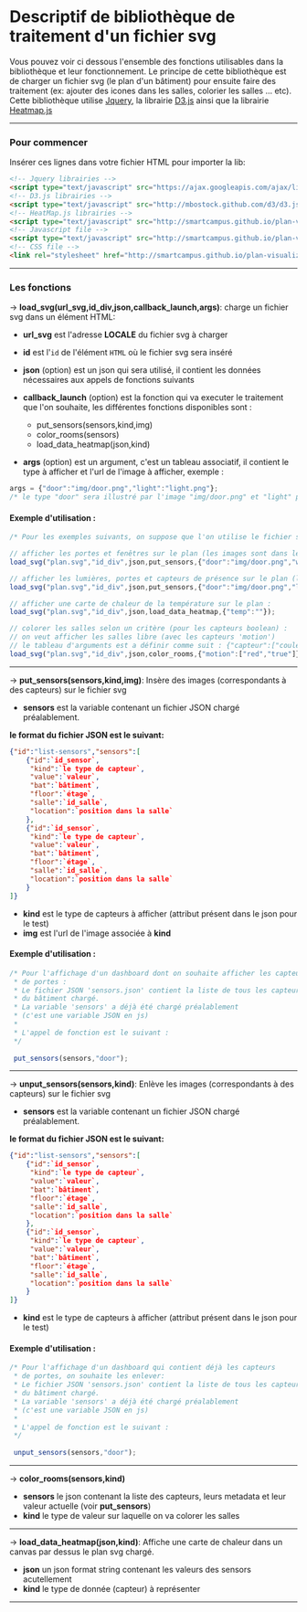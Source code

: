 Descriptif de bibliothèque de traitement d'un fichier svg
=====================


Vous pouvez voir ci dessous l'ensemble des fonctions utilisables dans la bibliothèque et leur fonctionnement. Le principe de cette bibliothèque est de charger un fichier svg (le plan d'un bâtiment) pour ensuite faire des traitement (ex: ajouter des icones dans les salles, colorier les salles ... etc).
Cette bibliothèque utilise [Jquery][1], la librairie [D3.js][2] ainsi que la librairie [Heatmap.js][3]

----------


### Pour commencer
Insérer ces lignes dans votre fichier HTML pour importer la lib:

```html
<!-- Jquery librairies -->
<script type="text/javascript" src="https://ajax.googleapis.com/ajax/libs/jquery/1.7.1/jquery.min.js"></script> 
<!-- D3.js librairies -->
<script type="text/javascript" src="http://mbostock.github.com/d3/d3.js"></script>
<!-- HeatMap.js librairies -->
<script type="text/javascript" src="http://smartcampus.github.io/plan-visualizer/heatmap.js"></script>
<!-- Javascript file -->
<script type="text/javascript" src="http://smartcampus.github.io/plan-visualizer/handling-svg-biblio.js"></script>
<!-- CSS file -->
<link rel="stylesheet" href="http://smartcampus.github.io/plan-visualizer/handling-svg-biblio.css">
```
---------

### Les fonctions

-> **load_svg(url_svg,id_div,json,callback_launch,args)**:
charge un fichier svg dans un élément HTML:

- **url_svg** est l'adresse **LOCALE** du fichier svg à charger
- **id** est l'`id` de l'élément `HTML` où le fichier svg sera inséré
- **json** (option) est un json qui sera utilisé, il contient les données nécessaires aux appels de fonctions suivants
- **callback_launch** (option) est la fonction qui va executer le traitement que l'on souhaite, les différentes fonctions disponibles sont :
    - put_sensors(sensors,kind,img)
    - color_rooms(sensors)
    - load_data_heatmap(json,kind)

- **args** (option) est un argument, c'est un tableau associatif, il contient le type à afficher et l'url de l'image à afficher, exemple :

```javascript
args = {"door":"img/door.png","light":"light.png"};
/* le type "door" sera illustré par l'image "img/door.png" et "light" par "light.png" */
``` 
#### Exemple d'utilisation :
```javascript
/* Pour les exemples suivants, on suppose que l'on utilise le fichier svg 'plan.svg', les données json sont au format string dans la variable 'json', l'id de la div est 'id_div' */

// afficher les portes et fenêtres sur le plan (les images sont dans le dossier ./img) :
load_svg("plan.svg","id_div",json,put_sensors,{"door":"img/door.png","window":"img/window.png"});

// afficher les lumières, portes et capteurs de présence sur le plan (les images sont dans le dossier ./img) :
load_svg("plan.svg","id_div",json,put_sensors,{"door":"img/door.png","light":"img/light.png","motion":"img/motion.png"});

// afficher une carte de chaleur de la température sur le plan :
load_svg("plan.svg","id_div",json,load_data_heatmap,{"temp":""});

// colorer les salles selon un critère (pour les capteurs boolean) :
// on veut afficher les salles libre (avec les capteurs 'motion')
// le tableau d'arguments est a définir comme suit : {"capteur":["couleur pour true","couleur pour false"]}
load_svg("plan.svg","id_div",json,color_rooms,{"motion":["red","true"]});
```
-----------------

-> **put_sensors(sensors,kind,img)**:
Insère des images (correspondants à des capteurs) sur le fichier svg

- **sensors** est la variable contenant un fichier JSON chargé préalablement.

**le format du fichier JSON est le suivant:**
```json
{"id":"list-sensors","sensors":[
    {"id":`id_sensor`,
     "kind":`le type de capteur`,
     "value":`valeur`,
     "bat":`bâtiment`,
     "floor":`étage`,
     "salle":`id_salle`,
     "location":`position dans la salle`
    },
    {"id":`id_sensor`,
     "kind":`le type de capteur`,
     "value":`valeur`,
     "bat":`bâtiment`,
     "floor":`étage`,
     "salle":`id_salle`,
     "location":`position dans la salle`
    }
]}
```

- **kind** est le type de capteurs à afficher (attribut présent dans le json pour le test)
- **img** est l'url de l'image associée à **kind**

#### Exemple d'utilisation :
```javascript
/* Pour l'affichage d'un dashboard dont on souhaite afficher les capteurs 
 * de portes :
 * Le fichier JSON 'sensors.json' contient la liste de tous les capteurs
 * du bâtiment chargé.
 * La variable 'sensors' a déjà été chargé préalablement
 * (c'est une variable JSON en js)
 * 
 * L'appel de fonction est le suivant :
 */
 
 put_sensors(sensors,"door");
```

-----------------

-> **unput_sensors(sensors,kind)**:
Enlève les images (correspondants à des capteurs) sur le fichier svg

- **sensors** est la variable contenant un fichier JSON chargé préalablement.

 **le format du fichier JSON est le suivant:**
```json
{"id":"list-sensors","sensors":[
    {"id":`id_sensor`,
     "kind":`le type de capteur`,
     "value":`valeur`,
     "bat":`bâtiment`,
     "floor":`étage`,
     "salle":`id_salle`,
     "location":`position dans la salle`
    },
    {"id":`id_sensor`,
     "kind":`le type de capteur`,
     "value":`valeur`,
     "bat":`bâtiment`,
     "floor":`étage`,
     "salle":`id_salle`,
     "location":`position dans la salle`
    }
]}
```

- **kind** est le type de capteurs à afficher (attribut présent dans le json pour le test)

#### Exemple d'utilisation :
```javascript
/* Pour l'affichage d'un dashboard qui contient déjà les capteurs 
 * de portes, on souhaite les enlever:
 * Le fichier JSON 'sensors.json' contient la liste de tous les capteurs
 * du bâtiment chargé.
 * La variable 'sensors' a déjà été chargé préalablement
 * (c'est une variable JSON en js)
 * 
 * L'appel de fonction est le suivant :
 */
 
 unput_sensors(sensors,"door");
```
-----------------

-> **color_rooms(sensors,kind)**

- **sensors** le json contenant la liste des capteurs, leurs metadata et leur valeur actuelle (voir **put_sensors**)
- **kind** le type de valeur sur laquelle on va colorer les salles

----------


-> **load_data_heatmap(json,kind)**:
Affiche une carte de chaleur dans un canvas par dessus le plan svg chargé.

- **json** un json format string contenant les valeurs des sensors acutellement
- **kind** le type de donnée (capteur) à représenter

-----------------


  [1]: http://jquery.com/
  [2]: http://d3js.org/
  [3]: http://www.patrick-wied.at/static/heatmapjs/
